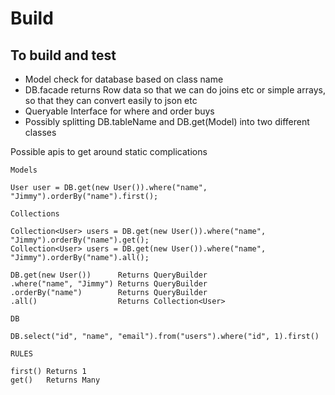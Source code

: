 # Build

## To build and test

- Model check for database based on class name
- DB.facade returns Row data so that we can do joins etc
    or simple arrays, so that they can convert easily to 
    json etc
- Queryable Interface for where and order buys
- Possibly splitting DB.tableName and DB.get(Model) into two different classes

Possible apis to get around static complications 

    Models

    User user = DB.get(new User()).where("name", "Jimmy").orderBy("name").first();
    
    Collections
    
    Collection<User> users = DB.get(new User()).where("name", "Jimmy").orderBy("name").get();
    Collection<User> users = DB.get(new User()).where("name", "Jimmy").orderBy("name").all();
    
    DB.get(new User())      Returns QueryBuilder
    .where("name", "Jimmy") Returns QueryBuilder
    .orderBy("name")        Returns QueryBuilder
    .all()                  Returns Collection<User>
    
    DB
    
    DB.select("id", "name", "email").from("users").where("id", 1).first()
    
    RULES
    
    first() Returns 1
    get()   Returns Many